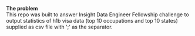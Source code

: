 <b style="fontsize=16">The problem</b><br>
This repo was built to answer Insight Data Engineer Fellowship challenge to output statistics of h1b visa data (top 10 occupations and top 10 states) supplied as csv file with ';' as the separator.
